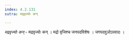 ```yaml
---
index: 4.2.131
sutra: मद्रवृज्योः कन्

---
```

_मद्रवृज्योः कन्_ - मद्रवृज्योः कन् । मद्रो वृजिश्च जनपदविशेषः । जगपदवुञोऽपवादः । 